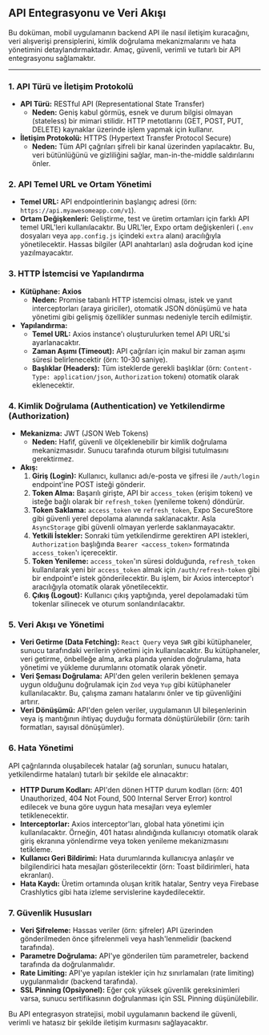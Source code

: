  ## API Entegrasyonu ve Veri Akışı

Bu doküman, mobil uygulamanın backend API ile nasıl iletişim kuracağını, veri alışverişi prensiplerini, kimlik doğrulama mekanizmalarını ve hata yönetimini detaylandırmaktadır. Amaç, güvenli, verimli ve tutarlı bir API entegrasyonu sağlamaktır.

---

### 1. API Türü ve İletişim Protokolü

*   **API Türü:** RESTful API (Representational State Transfer)
    *   **Neden:** Geniş kabul görmüş, esnek ve durum bilgisi olmayan (stateless) bir mimari stilidir. HTTP metotlarını (GET, POST, PUT, DELETE) kaynaklar üzerinde işlem yapmak için kullanır.
*   **İletişim Protokolü:** HTTPS (Hypertext Transfer Protocol Secure)
    *   **Neden:** Tüm API çağrıları şifreli bir kanal üzerinden yapılacaktır. Bu, veri bütünlüğünü ve gizliliğini sağlar, man-in-the-middle saldırılarını önler.

### 2. API Temel URL ve Ortam Yönetimi

*   **Temel URL:** API endpointlerinin başlangıç adresi (örn: `https://api.myawesomeapp.com/v1`).
*   **Ortam Değişkenleri:** Geliştirme, test ve üretim ortamları için farklı API temel URL'leri kullanılacaktır. Bu URL'ler, Expo ortam değişkenleri (`.env` dosyaları veya `app.config.js` içindeki `extra` alanı) aracılığıyla yönetilecektir. Hassas bilgiler (API anahtarları) asla doğrudan kod içine yazılmayacaktır.

### 3. HTTP İstemcisi ve Yapılandırma

*   **Kütüphane:** **Axios**
    *   **Neden:** Promise tabanlı HTTP istemcisi olması, istek ve yanıt interceptorları (araya giriciler), otomatik JSON dönüşümü ve hata yönetimi gibi gelişmiş özellikler sunması nedeniyle tercih edilmiştir.
*   **Yapılandırma:**
    *   **Temel URL:** Axios instance'ı oluşturulurken temel API URL'si ayarlanacaktır.
    *   **Zaman Aşımı (Timeout):** API çağrıları için makul bir zaman aşımı süresi belirlenecektir (örn: 10-30 saniye).
    *   **Başlıklar (Headers):** Tüm isteklerde gerekli başlıklar (örn: `Content-Type: application/json`, `Authorization` tokenı) otomatik olarak eklenecektir.

### 4. Kimlik Doğrulama (Authentication) ve Yetkilendirme (Authorization)

*   **Mekanizma:** JWT (JSON Web Tokens)
    *   **Neden:** Hafif, güvenli ve ölçeklenebilir bir kimlik doğrulama mekanizmasıdır. Sunucu tarafında oturum bilgisi tutulmasını gerektirmez.
*   **Akış:**
    1.  **Giriş (Login):** Kullanıcı, kullanıcı adı/e-posta ve şifresi ile `/auth/login` endpoint'ine POST isteği gönderir.
    2.  **Token Alma:** Başarılı girişte, API bir `access_token` (erişim tokenı) ve isteğe bağlı olarak bir `refresh_token` (yenileme tokenı) döndürür.
    3.  **Token Saklama:** `access_token` ve `refresh_token`, Expo SecureStore gibi güvenli yerel depolama alanında saklanacaktır. Asla `AsyncStorage` gibi güvenli olmayan yerlerde saklanmayacaktır.
    4.  **Yetkili İstekler:** Sonraki tüm yetkilendirme gerektiren API istekleri, `Authorization` başlığında `Bearer <access_token>` formatında `access_token`'ı içerecektir.
    5.  **Token Yenileme:** `access_token`'ın süresi dolduğunda, `refresh_token` kullanılarak yeni bir `access_token` almak için `/auth/refresh-token` gibi bir endpoint'e istek gönderilecektir. Bu işlem, bir Axios interceptor'ı aracılığıyla otomatik olarak yönetilecektir.
    6.  **Çıkış (Logout):** Kullanıcı çıkış yaptığında, yerel depolamadaki tüm tokenlar silinecek ve oturum sonlandırılacaktır.

### 5. Veri Akışı ve Yönetimi

*   **Veri Getirme (Data Fetching):** `React Query` veya `SWR` gibi kütüphaneler, sunucu tarafındaki verilerin yönetimi için kullanılacaktır. Bu kütüphaneler, veri getirme, önbelleğe alma, arka planda yeniden doğrulama, hata yönetimi ve yükleme durumlarını otomatik olarak yönetir.
*   **Veri Şeması Doğrulama:** API'den gelen verilerin beklenen şemaya uygun olduğunu doğrulamak için `Zod` veya `Yup` gibi kütüphaneler kullanılacaktır. Bu, çalışma zamanı hatalarını önler ve tip güvenliğini artırır.
*   **Veri Dönüşümü:** API'den gelen veriler, uygulamanın UI bileşenlerinin veya iş mantığının ihtiyaç duyduğu formata dönüştürülebilir (örn: tarih formatları, sayısal dönüşümler).

### 6. Hata Yönetimi

API çağrılarında oluşabilecek hatalar (ağ sorunları, sunucu hataları, yetkilendirme hataları) tutarlı bir şekilde ele alınacaktır:

*   **HTTP Durum Kodları:** API'den dönen HTTP durum kodları (örn: 401 Unauthorized, 404 Not Found, 500 Internal Server Error) kontrol edilecek ve buna göre uygun hata mesajları veya eylemler tetiklenecektir.
*   **Interceptorlar:** Axios interceptor'ları, global hata yönetimi için kullanılacaktır. Örneğin, 401 hatası alındığında kullanıcıyı otomatik olarak giriş ekranına yönlendirme veya token yenileme mekanizmasını tetikleme.
*   **Kullanıcı Geri Bildirimi:** Hata durumlarında kullanıcıya anlaşılır ve bilgilendirici hata mesajları gösterilecektir (örn: Toast bildirimleri, hata ekranları).
*   **Hata Kaydı:** Üretim ortamında oluşan kritik hatalar, Sentry veya Firebase Crashlytics gibi hata izleme servislerine kaydedilecektir.

### 7. Güvenlik Hususları

*   **Veri Şifreleme:** Hassas veriler (örn: şifreler) API üzerinden gönderilmeden önce şifrelenmeli veya hash'lenmelidir (backend tarafında).
*   **Parametre Doğrulama:** API'ye gönderilen tüm parametreler, backend tarafında da doğrulanmalıdır.
*   **Rate Limiting:** API'ye yapılan istekler için hız sınırlamaları (rate limiting) uygulanmalıdır (backend tarafında).
*   **SSL Pinning (Opsiyonel):** Eğer çok yüksek güvenlik gereksinimleri varsa, sunucu sertifikasının doğrulanması için SSL Pinning düşünülebilir.

Bu API entegrasyon stratejisi, mobil uygulamanın backend ile güvenli, verimli ve hatasız bir şekilde iletişim kurmasını sağlayacaktır.

